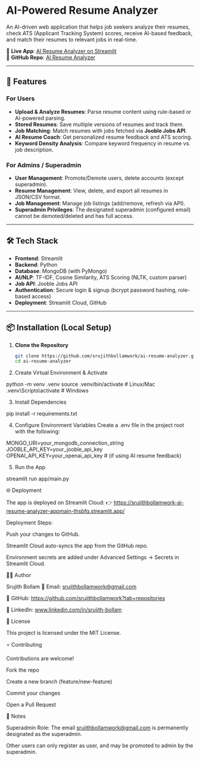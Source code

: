 # AI-Powered Resume Analyzer  

An AI-driven web application that helps job seekers analyze their resumes, check ATS (Applicant Tracking System) scores, receive AI-based feedback, and match their resumes to relevant jobs in real-time.  

🔗 **Live App**: [AI Resume Analyzer on Streamlit](https://srujithbollamwork-ai-resume-analyzer-appmain-thsbfq.streamlit.app/)  
📂 **GitHub Repo**: [AI Resume Analyzer](https://github.com/srujithbollamwork/ai-resume-analyzer)  

---

## 🚀 Features  

### For Users  
- **Upload & Analyze Resumes**: Parse resume content using rule-based or AI-powered parsing.  
- **Stored Resumes**: Save multiple versions of resumes and track them.  
- **Job Matching**: Match resumes with jobs fetched via **Jooble Jobs API**.  
- **AI Resume Coach**: Get personalized resume feedback and ATS scoring.  
- **Keyword Density Analysis**: Compare keyword frequency in resume vs. job description.  

### For Admins / Superadmin  
- **User Management**: Promote/Demote users, delete accounts (except superadmin).  
- **Resume Management**: View, delete, and export all resumes in JSON/CSV format.  
- **Job Management**: Manage job listings (add/remove, refresh via API).  
- **Superadmin Privileges**: The designated superadmin (configured email) cannot be demoted/deleted and has full access.  

---

## 🛠️ Tech Stack  

- **Frontend**: Streamlit  
- **Backend**: Python  
- **Database**: MongoDB (with PyMongo)  
- **AI/NLP**: TF-IDF, Cosine Similarity, ATS Scoring (NLTK, custom parser)  
- **Job API**: Jooble Jobs API  
- **Authentication**: Secure login & signup (bcrypt password hashing, role-based access)  
- **Deployment**: Streamlit Cloud, GitHub  

---

## 📦 Installation (Local Setup)  

1. **Clone the Repository**  
   ```bash
   git clone https://github.com/srujithbollamwork/ai-resume-analyzer.git
   cd ai-resume-analyzer
   
2. Create Virtual Environment & Activate

python -m venv .venv
source .venv/bin/activate   # Linux/Mac
.venv\Scripts\activate      # Windows

3. Install Dependencies

pip install -r requirements.txt

4. Configure Environment Variables
Create a .env file in the project root with the following:

MONGO_URI=your_mongodb_connection_string
JOOBLE_API_KEY=your_jooble_api_key
OPENAI_API_KEY=your_openai_api_key   # (if using AI resume feedback)

5. Run the App

streamlit run app/main.py

🌐 Deployment

The app is deployed on Streamlit Cloud:
👉 https://srujithbollamwork-ai-resume-analyzer-appmain-thsbfq.streamlit.app/

Deployment Steps:

Push your changes to GitHub.

Streamlit Cloud auto-syncs the app from the GitHub repo.

Environment secrets are added under Advanced Settings → Secrets in Streamlit Cloud.

👨‍💻 Author

Srujith Bollam
📧 Email: srujithbollamwork@gmail.com

🔗 GitHub: https://github.com/srujithbollamwork?tab=repositories

🔗 LinkedIn: www.linkedin.com/in/srujith-bollam

📜 License

This project is licensed under the MIT License.

⭐ Contributing

Contributions are welcome!

Fork the repo

Create a new branch (feature/new-feature)

Commit your changes

Open a Pull Request

📌 Notes

Superadmin Role: The email srujithbollamwork@gmail.com is permanently designated as the superadmin.

Other users can only register as user, and may be promoted to admin by the superadmin.
